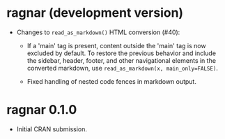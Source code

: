 # ragnar (development version)

* Changes to `read_as_markdown()` HTML conversion (#40):

  * If a 'main' tag is present, content outside the 'main' tag is now excluded 
    by default. To restore the previous behavior and include the sidebar, header,
    footer, and other navigational elements in the converted markdown, use
    `read_as_markdown(x, main_only=FALSE)`.
    
  * Fixed handling of nested code fences in markdown output.

# ragnar 0.1.0

* Initial CRAN submission.
